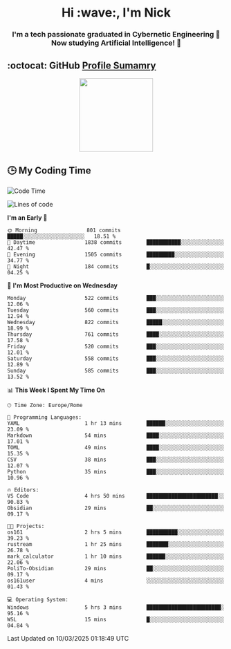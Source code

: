 <h1 align="center">Hi :wave:, I'm Nick</h1>

<h3 align="center">I'm a tech passionate graduated in Cybernetic Engineering 🤖<br>
Now studying Artificial Intelligence! 🧠</h3>


## :octocat: GitHub <a href="https://github.com/vn7n24fzkq/github-profile-summary-cards">Profile Sumamry</a>

<p align="center">
   <img style="height:170px;display:inline-block"  src="http://github-profile-summary-cards.vercel.app/api/cards/profile-details?username=CodeClimberNT&theme=github_dark" />
<!--    <img style="height:170px;display:inline-block"  src="http://github-profile-summary-cards.vercel.app/api/cards/repos-per-language?username=CodeClimberNT&theme=github_dark&exclude=" /> -->
</p>

 ## :clock3: My Coding Time 
 
<!--START_SECTION:waka-->
![Code Time](http://img.shields.io/badge/Code%20Time-497%20hrs%2044%20mins-blue)

![Lines of code](https://img.shields.io/badge/From%20Hello%20World%20I%27ve%20Written-4.9%20million%20lines%20of%20code-blue)

**I'm an Early 🐤** 

```text
🌞 Morning                801 commits         █████░░░░░░░░░░░░░░░░░░░░   18.51 % 
🌆 Daytime                1838 commits        ███████████░░░░░░░░░░░░░░   42.47 % 
🌃 Evening                1505 commits        █████████░░░░░░░░░░░░░░░░   34.77 % 
🌙 Night                  184 commits         █░░░░░░░░░░░░░░░░░░░░░░░░   04.25 % 
```
📅 **I'm Most Productive on Wednesday** 

```text
Monday                   522 commits         ███░░░░░░░░░░░░░░░░░░░░░░   12.06 % 
Tuesday                  560 commits         ███░░░░░░░░░░░░░░░░░░░░░░   12.94 % 
Wednesday                822 commits         █████░░░░░░░░░░░░░░░░░░░░   18.99 % 
Thursday                 761 commits         ████░░░░░░░░░░░░░░░░░░░░░   17.58 % 
Friday                   520 commits         ███░░░░░░░░░░░░░░░░░░░░░░   12.01 % 
Saturday                 558 commits         ███░░░░░░░░░░░░░░░░░░░░░░   12.89 % 
Sunday                   585 commits         ███░░░░░░░░░░░░░░░░░░░░░░   13.52 % 
```


📊 **This Week I Spent My Time On** 

```text
🕑︎ Time Zone: Europe/Rome

💬 Programming Languages: 
YAML                     1 hr 13 mins        ██████░░░░░░░░░░░░░░░░░░░   23.09 % 
Markdown                 54 mins             ████░░░░░░░░░░░░░░░░░░░░░   17.01 % 
TOML                     49 mins             ████░░░░░░░░░░░░░░░░░░░░░   15.35 % 
CSV                      38 mins             ███░░░░░░░░░░░░░░░░░░░░░░   12.07 % 
Python                   35 mins             ███░░░░░░░░░░░░░░░░░░░░░░   10.96 % 

🔥 Editors: 
VS Code                  4 hrs 50 mins       ███████████████████████░░   90.83 % 
Obsidian                 29 mins             ██░░░░░░░░░░░░░░░░░░░░░░░   09.17 % 

🐱‍💻 Projects: 
os161                    2 hrs 5 mins        ██████████░░░░░░░░░░░░░░░   39.23 % 
rustream                 1 hr 25 mins        ███████░░░░░░░░░░░░░░░░░░   26.78 % 
mark_calculator          1 hr 10 mins        ██████░░░░░░░░░░░░░░░░░░░   22.06 % 
PoliTo-Obsidian          29 mins             ██░░░░░░░░░░░░░░░░░░░░░░░   09.17 % 
os161user                4 mins              ░░░░░░░░░░░░░░░░░░░░░░░░░   01.43 % 

💻 Operating System: 
Windows                  5 hrs 3 mins        ████████████████████████░   95.16 % 
WSL                      15 mins             █░░░░░░░░░░░░░░░░░░░░░░░░   04.84 % 
```


 Last Updated on 10/03/2025 01:18:49 UTC
<!--END_SECTION:waka-->

